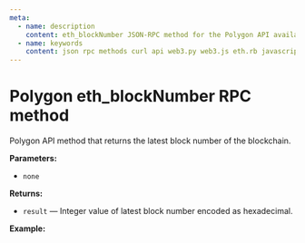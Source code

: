 ```yaml
---
meta:
  - name: description
    content: eth_blockNumber JSON-RPC method for the Polygon API available with examples in web3.js, web3.py, eth.rb, and cURL.
  - name: keywords
    content: json rpc methods curl api web3.py web3.js eth.rb javascript python ruby polygon 
---
```


# Polygon eth_blockNumber RPC method

Polygon API method that returns the latest block number of the blockchain. 

**Parameters:** 

* `none`

**Returns:** 

* `result` — Integer value of latest block number encoded as hexadecimal. 

**Example:**

<CodeSwitcher :languages="{js:'web3.js', py:'web3.py', rb:'eth.rb', cr:'cURL'}">
<template v-slot:js>

``` js
const Web3 = require("web3"); 
const node_url = "CHAINSTACK_NODE_URL"; 
const web3 = new Web3(node_url) 
web3.eth.getBlockNumber((err,block) => { 
    console.log("latest block", block) 
})
```

</template>
<template v-slot:py>

``` py
from web3 import Web3 
node_url = "CHAINSTACK_NODE_URL" 
web3 = Web3(Web3.HTTPProvider(node_url)) 
print (web3.eth.blockNumber) 
```

</template>
<template v-slot:rb>

``` rb
require "eth"
client = Eth::Client.create "CHAINSTACK_NODE_URL"
block_number = client.eth_block_number
puts block_number["result"].to_i(16)
```

</template>
<template v-slot:cr>

``` sh
curl -X POST "CHAINSTACK_NODE_URL" \
  -H "Content-Type: application/json" \
  --data '{"method":"eth_blockNumber", "jsonrpc":"2.0", "params":[],"id":1}'
```

</template>
</CodeSwitcher>
